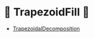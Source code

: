 # 🔺 <route>TrapezoidFill </route>🔺

- [TrapezoidalDecomposition](https://user.ceng.metu.edu.tr/~akifakkus/courses/ceng786/hw3.html)
